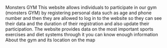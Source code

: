 Monsters GYM
This website allows individuals to participate in our gym (monsters GYM) by registering personal data 
such as age and phone number and then they are allowed to log in to the website so they can see
their data and the duration of their registration and also update their participation.
The website provides data on the most important sports exercises and diet systems 
through it you can know enough information About the gym and its location on the map